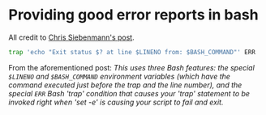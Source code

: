 # Providing good error reports in bash

All credit to [Chris Siebenmann's post][00].


```bash
trap 'echo "Exit status $? at line $LINENO from: $BASH_COMMAND"' ERR
```

From the aforementioned post: _This uses three Bash features: the special `$LINENO` and
`$BASH_COMMAND` environment variables (which have the command executed just before the trap
and the line number), and the special `ERR` Bash 'trap' condition that causes your 'trap'
statement to be invoked right when 'set -e' is causing your script to fail and exit._


[//]: # ( ------------------- references below this line ------------------- )

[00]: https://utcc.utoronto.ca/~cks/space/blog/programming/BashGoodSetEReports
